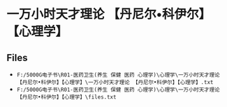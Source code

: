 # 一万小时天才理论 【丹尼尔•科伊尔】【心理学】

## Files

- `F:/5000G电子书\R01-医药卫生(养生 保健 医药 心理学)\心理学\一万小时天才理论 【丹尼尔•科伊尔】【心理学】\一万小时天才理论 【丹尼尔•科伊尔】【心理学】.txt`
- `F:/5000G电子书\R01-医药卫生(养生 保健 医药 心理学)\心理学\一万小时天才理论 【丹尼尔•科伊尔】【心理学】\files.txt`
